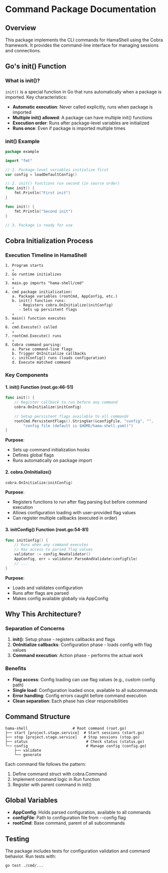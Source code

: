 # Command Package Documentation

## Overview

This package implements the CLI commands for HamaShell using the Cobra framework. It provides the command-line interface for managing sessions and connections.

## Go's init() Function

### What is init()?

`init()` is a special function in Go that runs automatically when a package is imported. Key characteristics:

- **Automatic execution**: Never called explicitly, runs when package is imported
- **Multiple init() allowed**: A package can have multiple init() functions
- **Execution order**: Runs after package-level variables are initialized
- **Runs once**: Even if package is imported multiple times

### init() Example

```go
package example

import "fmt"

// 1. Package-level variables initialize first
var config = loadDefaultConfig()

// 2. init() functions run second (in source order)
func init() {
    fmt.Println("First init")
}

func init() {
    fmt.Println("Second init")
}

// 3. Package is ready for use
```

## Cobra Initialization Process

### Execution Timeline in HamaShell

```
1. Program starts
   ↓
2. Go runtime initializes
   ↓
3. main.go imports "hama-shell/cmd"
   ↓
4. cmd package initialization:
   a. Package variables (rootCmd, AppConfig, etc.)
   b. init() function runs:
      - Registers cobra.OnInitialize(initConfig)
      - Sets up persistent flags
   ↓
5. main() function executes
   ↓
6. cmd.Execute() called
   ↓
7. rootCmd.Execute() runs
   ↓
8. Cobra command parsing:
   a. Parse command-line flags
   b. Trigger OnInitialize callbacks
   c. initConfig() runs (loads configuration)
   d. Execute matched command
```

### Key Components

#### 1. init() Function (root.go:46-51)
```go
func init() {
    // Register callback to run before any command
    cobra.OnInitialize(initConfig)
    
    // Setup persistent flags available to all commands
    rootCmd.PersistentFlags().StringVar(&configFile, "config", "", 
        "config file (default is $HOME/hama-shell.yaml)")
}
```

**Purpose**: 
- Sets up command initialization hooks
- Defines global flags
- Runs automatically on package import

#### 2. cobra.OnInitialize()
```go
cobra.OnInitialize(initConfig)
```

**Purpose**:
- Registers functions to run after flag parsing but before command execution
- Allows configuration loading with user-provided flag values
- Can register multiple callbacks (executed in order)

#### 3. initConfig() Function (root.go:54-81)
```go
func initConfig() {
    // Runs when any command executes
    // Has access to parsed flag values
    validator := config.NewValidator()
    AppConfig, err = validator.ParseAndValidate(configFile)
    // ...
}
```

**Purpose**:
- Loads and validates configuration
- Runs after flags are parsed
- Makes config available globally via AppConfig

## Why This Architecture?

### Separation of Concerns

1. **init()**: Setup phase - registers callbacks and flags
2. **OnInitialize callbacks**: Configuration phase - loads config with flag values
3. **Command execution**: Action phase - performs the actual work

### Benefits

- **Flag access**: Config loading can use flag values (e.g., custom config path)
- **Single load**: Configuration loaded once, available to all subcommands
- **Error handling**: Config errors caught before command execution
- **Clean separation**: Each phase has clear responsibilities

## Command Structure

```
hama-shell                    # Root command (root.go)
├── start [project.stage.service]  # Start sessions (start.go)
├── stop [project.stage.service]   # Stop sessions (stop.go)
├── status                          # Check status (status.go)
└── config                          # Manage config (config.go)
    ├── validate
    └── generate
```

Each command file follows the pattern:
1. Define command struct with cobra.Command
2. Implement command logic in Run function
3. Register with parent command in init()

## Global Variables

- **AppConfig**: Holds parsed configuration, available to all commands
- **configFile**: Path to configuration file from --config flag
- **rootCmd**: Base command, parent of all subcommands

## Testing

The package includes tests for configuration validation and command behavior. Run tests with:

```bash
go test ./cmd/...
```